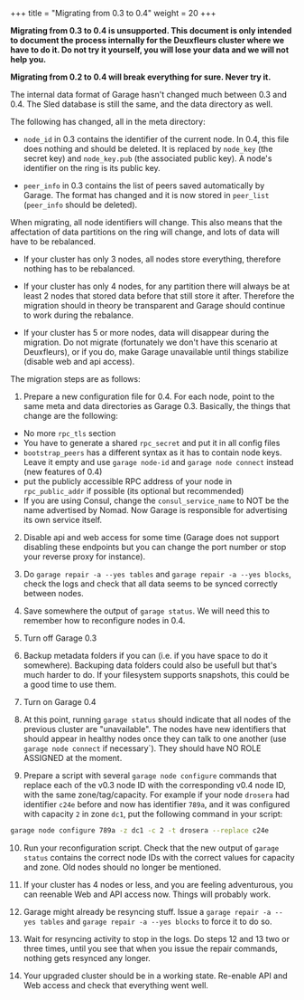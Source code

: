 +++
title = "Migrating from 0.3 to 0.4"
weight = 20
+++

**Migrating from 0.3 to 0.4 is unsupported. This document is only intended to
document the process internally for the Deuxfleurs cluster where we have to do
it. Do not try it yourself, you will lose your data and we will not help you.**

**Migrating from 0.2 to 0.4 will break everything for sure. Never try it.**

The internal data format of Garage hasn't changed much between 0.3 and 0.4.
The Sled database is still the same, and the data directory as well.

The following has changed, all in the meta directory:

- `node_id` in 0.3 contains the identifier of the current node. In 0.4, this
  file does nothing and should be deleted. It is replaced by `node_key` (the
  secret key) and `node_key.pub` (the associated public key). A node's
  identifier on the ring is its public key.

- `peer_info` in 0.3 contains the list of peers saved automatically by Garage.
  The format has changed and it is now stored in `peer_list` (`peer_info`
  should be deleted).

When migrating, all node identifiers will change. This also means that the
affectation of data partitions on the ring will change, and lots of data will
have to be rebalanced.

- If your cluster has only 3 nodes, all nodes store everything, therefore nothing has to be rebalanced.

- If your cluster has only 4 nodes, for any partition there will always be at
  least 2 nodes that stored data before that still store it after. Therefore
  the migration should in theory be transparent and Garage should continue to
  work during the rebalance.

- If your cluster has 5 or more nodes, data will disappear during the
  migration. Do not migrate (fortunately we don't have this scenario at
  Deuxfleurs), or if you do, make Garage unavailable until things stabilize
  (disable web and api access).


The migration steps are as follows:

1. Prepare a new configuration file for 0.4. For each node, point to the same
   meta and data directories as Garage 0.3. Basically, the things that change
   are the following:

  - No more `rpc_tls` section
  - You have to generate a shared `rpc_secret` and put it in all config files
  - `bootstrap_peers` has a different syntax as it has to contain node keys.
    Leave it empty and use `garage node-id` and `garage node connect` instead (new features of 0.4)
  - put the publicly accessible RPC address of your node in `rpc_public_addr` if possible (its optional but recommended)
  - If you are using Consul, change the `consul_service_name` to NOT be the name advertised by Nomad.
    Now Garage is responsible for advertising its own service itself.

2. Disable api and web access for some time (Garage does not support disabling
   these endpoints but you can change the port number or stop your reverse
   proxy for instance).

3. Do `garage repair -a --yes tables` and `garage repair -a --yes blocks`,
   check the logs and check that all data seems to be synced correctly between
   nodes.

4. Save somewhere the output of `garage status`. We will need this to remember
   how to reconfigure nodes in 0.4.

5. Turn off Garage 0.3

6. Backup metadata folders if you can (i.e. if you have space to do it
   somewhere). Backuping data folders could also be usefull but that's much
   harder to do. If your filesystem supports snapshots, this could be a good
   time to use them.

7. Turn on Garage 0.4

8. At this point, running `garage status` should indicate that all nodes of the
   previous cluster are "unavailable". The nodes have new identifiers that
   should appear in healthy nodes once they can talk to one another (use
   `garage node connect` if necessary`). They should have NO ROLE ASSIGNED at
   the moment.

9. Prepare a script with several `garage node configure` commands that replace
   each of the v0.3 node ID with the corresponding v0.4 node ID, with the same
   zone/tag/capacity. For example if your node `drosera` had identifier `c24e`
   before and now has identifier `789a`, and it was configured with capacity
   `2` in zone `dc1`, put the following command in your script:

```bash
garage node configure 789a -z dc1 -c 2 -t drosera --replace c24e
```

10. Run your reconfiguration script. Check that the new output of `garage
	status` contains the correct node IDs with the correct values for capacity
	and zone. Old nodes should no longer be mentioned.

11. If your cluster has 4 nodes or less, and you are feeling adventurous, you
	can reenable Web and API access now. Things will probably work.

12. Garage might already be resyncing stuff. Issue a `garage repair -a --yes
	tables` and `garage repair -a --yes blocks` to force it to do so.

13. Wait for resyncing activity to stop in the logs. Do steps 12 and 13 two or
	three times, until you see that when you issue the repair commands, nothing
	gets resynced any longer.

14. Your upgraded cluster should be in a working state. Re-enable API and Web
	access and check that everything went well.
